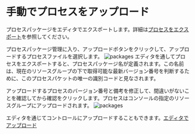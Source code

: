 # 手動でプロセスをアップロード
プロセスパッケージをエディタでエクスポートします。詳細は[プロセスをエクスポート](../../Studio/Introduction/TheUserInterface.md?_v=v2020.4)を参照してください。

プロセスパッケージ管理に入り、アップロードボタンをクリックして、アップロードするプロセスファイルを選択します。
![packages](https://docimages.blob.core.chinacloudapi.cn/images/Console/packages/V3package3.png)
エディタを通してプロセスをエクスポートすると、プロセスパッケージ名が定義されます。この名前は、現在のリソースグループの下で取得可能な最新バージョン番号を判断するために、このプロセスパケットの唯一の識別コードと見なされます。

アップロードするプロセスのバージョン番号と備考を修正して、間違いがないことを確認してから確認をクリックします。プロセスはコンソールの指定のリソースグループにアップロードされます。
![packages](https://docimages.blob.core.chinacloudapi.cn/images/Console/packages/V3package4.png)

エディタを通じてコントロールにアップロードすることもできます。[エディタでアップロード](../../Studio/process/CreateProject.md?_v=v2020.4)